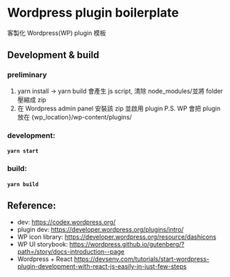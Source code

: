 # Wordpress plugin boilerplate

客製化 Wordpress(WP) plugin 模板

## Development & build

### preliminary

1. yarn install -> yarn build 會產生 js script, 清除 node_modules/並將 folder 壓縮成 zip
2. 在 Wordpress admin panel 安裝該 zip 並啟用 plugin
   P.S. WP 會把 plugin 放在 {wp_location}/wp-content/plugins/

### development:

#### `yarn start`

### build:

#### `yarn build`

## Reference:

- dev: https://codex.wordpress.org/
- plugin dev: https://developer.wordpress.org/plugins/intro/
- WP icon library: https://developer.wordpress.org/resource/dashicons
- WP UI storybook: https://wordpress.github.io/gutenberg/?path=/story/docs-introduction--page
- Wordpress + React https://devsenv.com/tutorials/start-wordpress-plugin-development-with-react-js-easily-in-just-few-steps
